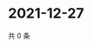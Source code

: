 # 2021-12-27

共 0 条

<!-- BEGIN WEIBO -->
<!-- 最后更新时间 Mon Dec 27 2021 12:15:38 GMT+0800 (China Standard Time) -->

<!-- END WEIBO -->
